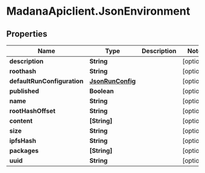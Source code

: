 # MadanaApiclient.JsonEnvironment

## Properties

Name | Type | Description | Notes
------------ | ------------- | ------------- | -------------
**description** | **String** |  | [optional] 
**roothash** | **String** |  | [optional] 
**defaultRunConfiguration** | [**JsonRunConfig**](JsonRunConfig.md) |  | [optional] 
**published** | **Boolean** |  | [optional] 
**name** | **String** |  | [optional] 
**rootHashOffset** | **String** |  | [optional] 
**content** | **[String]** |  | [optional] 
**size** | **String** |  | [optional] 
**ipfsHash** | **String** |  | [optional] 
**packages** | **[String]** |  | [optional] 
**uuid** | **String** |  | [optional] 


